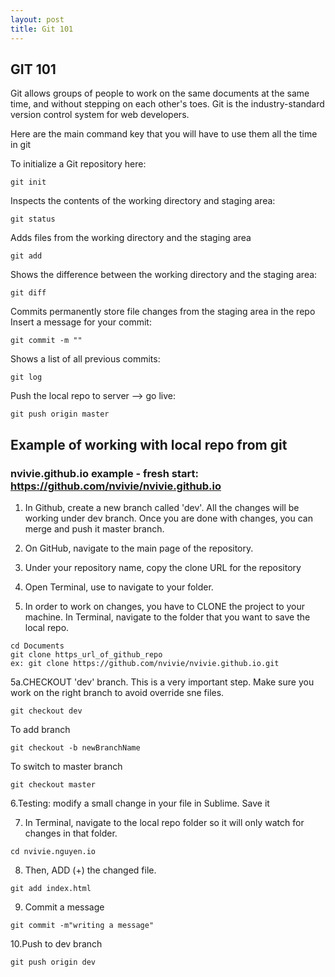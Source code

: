 ```yaml
---
layout: post
title: Git 101
---
```


## GIT 101
Git allows groups of people to work on the same documents at the same time, and without stepping on each other's toes. Git is the industry-standard version control system for web developers.

Here are the main command key that you will have to use them all the time in git

To initialize a Git repository here:
```
git init
```

Inspects the contents of the working directory and staging area:

```
git status
```

Adds files from the working directory and the staging area 
```
git add     
```

Shows the difference between the working directory and the staging area:
```
git diff    
```

Commits permanently store file changes from the staging area in the repo
Insert a message for your commit:
```
git commit -m "" 
```

Shows a list of all previous commits:
```
git log     
```

Push the local repo to server --> go live:
```
git push origin master 
```


## Example of working with local repo from git

### nvivie.github.io example - fresh start: https://github.com/nvivie/nvivie.github.io

1. In Github, create a new branch called 'dev'. All the changes will be working under dev branch. Once you are done with changes, you can merge and push it master branch.

2. On GitHub, navigate to the main page of the repository.

3. Under your repository name, copy the clone URL for the repository

4. Open Terminal, use <cd> to navigate to your folder.

5. In order to work on changes, you have to CLONE the project to your machine. In Terminal, navigate to the folder that you want to save the local repo.

```
cd Documents 
git clone https_url_of_github_repo
ex: git clone https://github.com/nvivie/nvivie.github.io.git
```

5a.CHECKOUT 'dev' branch. This is a very important step. Make sure you work on the right branch to avoid override sne files.

```
git checkout dev
```

To add branch

```
git checkout -b newBranchName
```

To switch to master branch

```
git checkout master
```

6.Testing: modify a small change in your file in Sublime. Save it


7. In Terminal, navigate to the local repo folder so it will only watch for changes in that folder.

```
cd nvivie.nguyen.io
```

8. Then, ADD (+) the changed file.

```
git add index.html
```

9. Commit a message

```
git commit -m"writing a message"
```

10.Push to dev branch

```
git push origin dev
```


